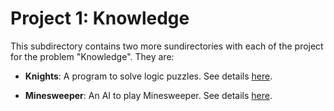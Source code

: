 # Project 1: Knowledge

This subdirectory contains two more sundirectories with each of the project
for the problem "Knowledge". They are:

- **Knights**: A program to solve logic puzzles.
  See details [here](knights/README.md).

- **Minesweeper**: An AI to play Minesweeper.
  See details [here](minesweeper/README.md).
